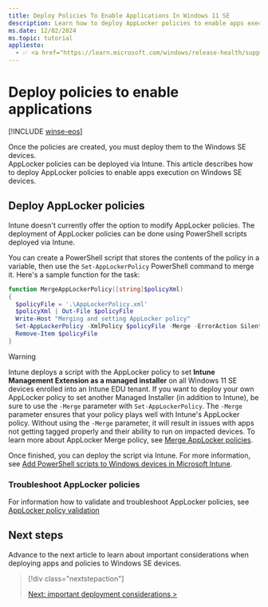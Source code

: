 ```yaml
---
title: Deploy Policies To Enable Applications In Windows 11 SE
description: Learn how to deploy AppLocker policies to enable apps execution on Windows SE devices.
ms.date: 12/02/2024
ms.topic: tutorial
appliesto:
  - ✅ <a href="https://learn.microsoft.com/windows/release-health/supported-versions-windows-client" target="_blank">Windows 11 SE, version 22H2 and later</a>
---
```


<!--description: Learn how to sign WDAC policies and how to deploy WDAC and AppLocker policies to enable apps execution on Windows SE devices.-->

# Deploy policies to enable applications

[!INCLUDE [winse-eos](../includes/winse-eos.md)]

Once the policies are created, you must deploy them to the Windows SE devices.\
AppLocker policies can be deployed via Intune. This article describes how to deploy AppLocker policies to enable apps execution on Windows SE devices.

<!--
WDAC and AppLocker policies can be deployed via Intune, but WDAC policies must be signed before they can be deployed.

This article describes how to sign WDAC policies and how to deploy WDAC and AppLocker policies to enable apps execution on Windows SE devices.

## Sign WDAC supplemental policies

> [!IMPORTANT]
> *This section will be updated when the process using Azure CodeSigning for CI policy is released in April.*

## Deploy WDAC supplemental policies

Policies can be deployed via Intune using a custom OMA-URI.

> [!TIP]
> To prevent these policies from being applied to non-Windows SE devices, you can create and target a group with only Windows 11 SE devices in it, or use assignment filters.

[Deploy WDAC policies using Mobile Device Management][WIN-4]

### Troubleshoot WDAC policies

For information how to validate and troubleshoot WDAC supplemental policies, see [WDAC supplemental policy validation](./troubleshoot.md#wdac-supplemental-policy-validation)

-->

## Deploy AppLocker policies

Intune doesn't currently offer the option to modify AppLocker policies. The deployment of AppLocker policies can be done using PowerShell scripts deployed via Intune.

You can create a PowerShell script that stores the contents of the policy in a variable, then use the `Set-AppLockerPolicy` PowerShell command to merge it. Here's a sample function for the task:

```PowerShell
function MergeAppLockerPolicy([string]$policyXml)
{
  $policyFile = '.\AppLockerPolicy.xml'
  $policyXml | Out-File $policyFile
  Write-Host "Merging and setting AppLocker policy"
  Set-AppLockerPolicy -XmlPolicy $policyFile -Merge -ErrorAction SilentlyContinue
  Remove-Item $policyFile
}
```

> [!WARNING]
> Intune deploys a script with the AppLocker policy to set **Intune Management Extension as a managed installer** on all Windows 11 SE devices enrolled into an Intune EDU tenant. If you want to deploy your own AppLocker policy to set another Managed Installer (in addition to Intune), be sure to use the `-Merge` parameter with `Set-AppLockerPolicy`. The `-Merge` parameter ensures that your policy plays well with Intune's AppLocker policy. Without using the `-Merge` parameter, it will result in issues with apps not getting tagged properly and their ability to run on impacted devices. To learn more about AppLocker Merge policy, see [Merge AppLocker policies][WIN-7].

Once finished, you can deploy the script via Intune. For more information, see [Add PowerShell scripts to Windows devices in Microsoft Intune][MEM-1].

### Troubleshoot AppLocker policies

For information how to validate and troubleshoot AppLocker policies, see [AppLocker policy validation](./troubleshoot.md#applocker-policy-validation)

## Next steps

<!--
Before moving on to the next section, ensure that you've completed the following tasks.

For a WDAC supplemental policy:

> [!div class="checklist"]
>
> - Signed .cip .p7b file with Device Guard
> - Policy created in Intune and assigned to the correct groups
> - Policy applied in Event Viewer

For an AppLocker policy:

> [!div class="checklist"]
>
> - Policy created in Intune and assigned to the correct groups
-->

Advance to the next article to learn about important considerations when deploying apps and policies to Windows SE devices.

> [!div class="nextstepaction"]
>
> [Next: important deployment considerations >](considerations.md)

[MEM-1]: /mem/intune/apps/intune-management-extension
[WIN-4]: /windows/security/threat-protection/windows-defender-application-control/deployment/deploy-windows-defender-application-control-policies-using-intune
[WIN-7]: /windows/security/threat-protection/windows-defender-application-control/applocker/merge-applocker-policies-by-using-set-applockerpolicy
